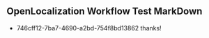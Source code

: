## OpenLocalization Workflow Test MarkDown
* 746cff12-7ba7-4690-a2bd-754f8bd13862 thanks!

<!--HONumber=Sep16_HO1-->


